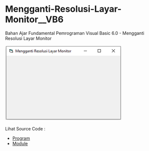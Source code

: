 # Mengganti-Resolusi-Layar-Monitor__VB6
Bahan Ajar Fundamental Pemrograman Visual Basic 6.0 - Mengganti Resolusi Layar Monitor<br><br>
<img src="https://github.com/RizkyKhapidsyah/Mengganti-Resolusi-Layar-Monitor__VB6/blob/main/result/001.PNG"><br><br>
Lihat Source Code : <br>
- <a href="https://github.com/RizkyKhapidsyah/Mengganti-Resolusi-Layar-Monitor__VB6/blob/main/Form1.frm">Program</a><br>
- <a href="https://github.com/RizkyKhapidsyah/Mengganti-Resolusi-Layar-Monitor__VB6/blob/main/Module1.bas">Module</a>
